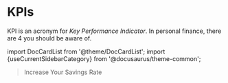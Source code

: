 # KPIs

KPI is an acronym for *Key Performance Indicator*. In personal finance, there are 4 you should be aware of. 

import DocCardList from '@theme/DocCardList';
import {useCurrentSidebarCategory} from '@docusaurus/theme-common';

<DocCardList items={useCurrentSidebarCategory().items}/>

>Increase Your Savings Rate